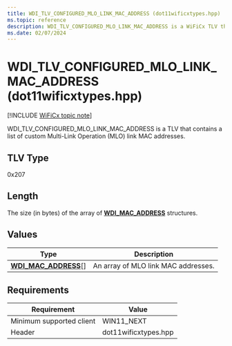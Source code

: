 ```yaml
---
title: WDI_TLV_CONFIGURED_MLO_LINK_MAC_ADDRESS (dot11wificxtypes.hpp)
ms.topic: reference
description: WDI_TLV_CONFIGURED_MLO_LINK_MAC_ADDRESS is a WiFiCx TLV that contains a list of custom Multi-Link Operation (MLO) link MAC addresses.
ms.date: 02/07/2024
---
```


# WDI_TLV_CONFIGURED_MLO_LINK_MAC_ADDRESS (dot11wificxtypes.hpp)

[!INCLUDE [WiFiCx topic note](../includes/wificx-version-warning.md)]


WDI_TLV_CONFIGURED_MLO_LINK_MAC_ADDRESS is a TLV that contains a list of custom Multi-Link Operation (MLO) link MAC addresses.

## TLV Type

0x207

## Length


The size (in bytes) of the array of [**WDI\_MAC\_ADDRESS**](/windows-hardware/drivers/ddi/dot11wificxintf/ns-dot11wificxintf-wdi_mac_address) structures.

## Values


| Type | Description |
|---|---|
| [**WDI\_MAC\_ADDRESS**](/windows-hardware/drivers/ddi/dot11wificxintf/ns-dot11wificxintf-wdi_mac_address)[] | An array of MLO link MAC addresses. |

 

## Requirements

|Requirement|Value|
|--- |--- |
|Minimum supported client|WIN11_NEXT|
|Header|dot11wificxtypes.hpp|

 

 

